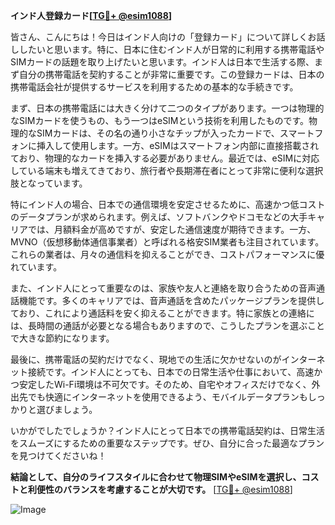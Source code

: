 **インド人登録カード[[TG💪+ @esim1088](https://t.me/s/esim1088)]**

皆さん、こんにちは！今日はインド人向けの「登録カード」について詳しくお話ししたいと思います。特に、日本に住むインド人が日常的に利用する携帯電話やSIMカードの話題を取り上げたいと思います。インド人は日本で生活する際、まず自分の携帯電話を契約することが非常に重要です。この登録カードは、日本の携帯電話会社が提供するサービスを利用するための基本的な手続きです。

まず、日本の携帯電話には大きく分けて二つのタイプがあります。一つは物理的なSIMカードを使うもの、もう一つはeSIMという技術を利用したものです。物理的なSIMカードは、その名の通り小さなチップが入ったカードで、スマートフォンに挿入して使用します。一方、eSIMはスマートフォン内部に直接搭載されており、物理的なカードを挿入する必要がありません。最近では、eSIMに対応している端末も増えてきており、旅行者や長期滞在者にとって非常に便利な選択肢となっています。

特にインド人の場合、日本での通信環境を安定させるために、高速かつ低コストのデータプランが求められます。例えば、ソフトバンクやドコモなどの大手キャリアでは、月額料金が高めですが、安定した通信速度が期待できます。一方、MVNO（仮想移動体通信事業者）と呼ばれる格安SIM業者も注目されています。これらの業者は、月々の通信料を抑えることができ、コストパフォーマンスに優れています。

また、インド人にとって重要なのは、家族や友人と連絡を取り合うための音声通話機能です。多くのキャリアでは、音声通話を含めたパッケージプランを提供しており、これにより通話料を安く抑えることができます。特に家族との連絡には、長時間の通話が必要となる場合もありますので、こうしたプランを選ぶことで大きな節約になります。

最後に、携帯電話の契約だけでなく、現地での生活に欠かせないのがインターネット接続です。インド人にとっても、日本での日常生活や仕事において、高速かつ安定したWi-Fi環境は不可欠です。そのため、自宅やオフィスだけでなく、外出先でも快適にインターネットを使用できるよう、モバイルデータプランもしっかりと選びましょう。

いかがでしたでしょうか？インド人にとって日本での携帯電話契約は、日常生活をスムーズにするための重要なステップです。ぜひ、自分に合った最適なプランを見つけてくださいね！

**結論として、自分のライフスタイルに合わせて物理SIMやeSIMを選択し、コストと利便性のバランスを考慮することが大切です。** [[TG💪+ @esim1088](https://t.me/s/esim1088)]

![Image](https://i.postimg.cc/Y0z9fWf4/image.png)